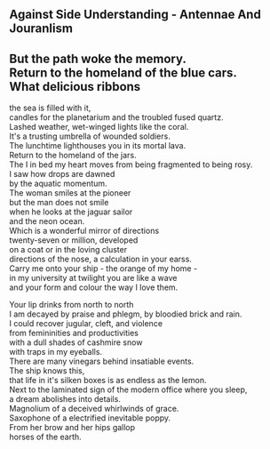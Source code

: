 Against Side Understanding - Antennae And Jouranlism
----------------------------------------------------
But the path woke the memory.  
Return to the homeland of the blue cars.  
What delicious ribbons  
-  
the sea is filled with it,  
candles for the planetarium and the troubled fused quartz.  
Lashed weather, wet-winged lights like the coral.  
It's a trusting umbrella of wounded soldiers.  
The lunchtime lighthouses you in its mortal lava.  
Return to the homeland of the jars.  
The I in bed my heart moves from being fragmented to being rosy.  
I saw how drops are dawned  
by the aquatic momentum.  
The woman smiles at the pioneer  
but the man does not smile  
when he looks at the jaguar sailor  
and the neon ocean.  
Which is a wonderful mirror of directions  
twenty-seven or million, developed  
on a coat or in the loving cluster  
directions of the nose, a calculation in your earss.  
Carry me onto your ship - the orange of my home -  
in my university at twilight you are like a wave  
and your form and colour the way I love them.  
  
Your lip drinks from north to north  
I am decayed by praise and phlegm, by bloodied brick and rain.  
I could recover jugular, cleft, and violence  
from femininities and productivities  
with a dull shades of cashmire snow  
with traps in my eyeballs.  
There are many vinegars behind insatiable events.  
The ship knows this,  
that life in it's silken boxes is as endless as the lemon.  
Next to the laminated sign of the modern office where you sleep,  
a dream abolishes into details.  
Magnolium of a deceived whirlwinds of grace.  
Saxophone of a electrified inevitable poppy.  
From her brow and her hips gallop  
horses of the earth.  
